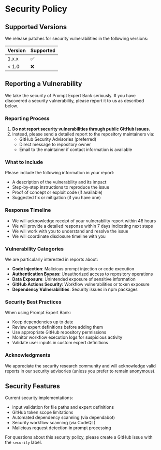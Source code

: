 # Security Policy

## Supported Versions

We release patches for security vulnerabilities in the following versions:

| Version | Supported          |
| ------- | ------------------ |
| 1.x.x   | :white_check_mark: |
| < 1.0   | :x:                |

## Reporting a Vulnerability

We take the security of Prompt Expert Bank seriously. If you have discovered a security vulnerability, please report it to us as described below.

### Reporting Process

1. **Do not report security vulnerabilities through public GitHub issues.**
2. Instead, please send a detailed report to the repository maintainers via:
   - GitHub Security Advisories (preferred)
   - Direct message to repository owner
   - Email to the maintainer if contact information is available

### What to Include

Please include the following information in your report:
- A description of the vulnerability and its impact
- Step-by-step instructions to reproduce the issue
- Proof of concept or exploit code (if available)
- Suggested fix or mitigation (if you have one)

### Response Timeline

- We will acknowledge receipt of your vulnerability report within 48 hours
- We will provide a detailed response within 7 days indicating next steps
- We will work with you to understand and resolve the issue
- We will coordinate disclosure timeline with you

### Vulnerability Categories

We are particularly interested in reports about:
- **Code Injection**: Malicious prompt injection or code execution
- **Authentication Bypass**: Unauthorized access to repository operations  
- **Data Exposure**: Unintended exposure of sensitive information
- **GitHub Actions Security**: Workflow vulnerabilities or token exposure
- **Dependency Vulnerabilities**: Security issues in npm packages

### Security Best Practices

When using Prompt Expert Bank:
- Keep dependencies up to date
- Review expert definitions before adding them
- Use appropriate GitHub repository permissions
- Monitor workflow execution logs for suspicious activity
- Validate user inputs in custom expert definitions

### Acknowledgments

We appreciate the security research community and will acknowledge valid reports in our security advisories (unless you prefer to remain anonymous).

## Security Features

Current security implementations:
- Input validation for file paths and expert definitions
- GitHub token scope limitations
- Automated dependency scanning (via dependabot)
- Security workflow scanning (via CodeQL)
- Malicious request detection in prompt processing

For questions about this security policy, please create a GitHub issue with the `security` label.